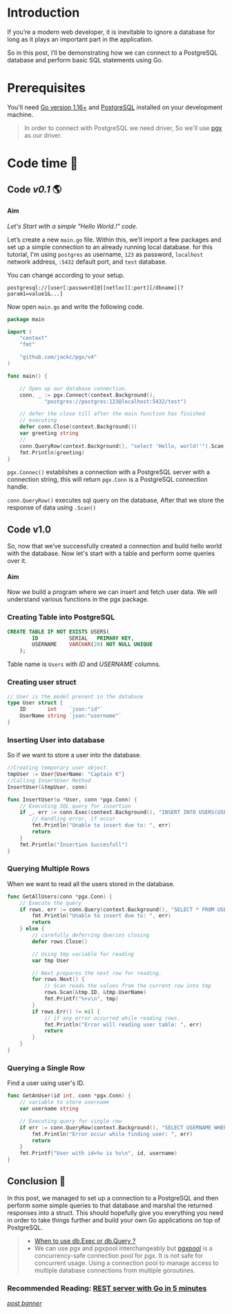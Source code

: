 # Introduction

If you’re a modern web developer, it is inevitable to ignore a database for long as it plays an important part in the application.

So in this post, I’ll be demonstrating how we can connect to a PostgreSQL database and perform basic SQL statements using Go.

# Prerequisites

You'll need [Go version 1.16+](https://golang.org/dl/) and [PostgreSQL](https://www.postgresql.org/download/) installed on your development machine.

> In order to connect with PostgreSQL we need driver, So we'll use [pgx](https://github.com/jackc/pgx) as our driver.

# Code time 🚀

## Code _v0.1_ 🌎

#### Aim

_Let's Start with a simple "Hello World.!" code._

Let’s create a new `main.go` file. Within this, we’ll import a few packages and set up a simple connection to an already running local database. for this tutorial, I'm using `postgres` as username, `123` as password, `localhost` network address, `:5432` default port, and `test` database.

You can change according to your setup.

```
postgresql://[user[:password]@][netloc][:port][/dbname][?param1=value1&...]
```

Now open `main.go` and write the following code.

```go
package main

import (
	"context"
	"fmt"

	"github.com/jackc/pgx/v4"
)

func main() {

    // Open up our database connection.
	conn, _ := pgx.Connect(context.Background(),
            "postgres://postgres:123@localhost:5432/test")

    // defer the close till after the main function has finished
    // executing
	defer conn.Close(context.Background())
	var greeting string
    //
	conn.QueryRow(context.Background(), "select 'Hello, world!'").Scan(&greeting)
	fmt.Println(greeting)
}
```

`pgx.Connec()` establishes a connection with a PostgreSQL server with a connection string, this will return `pgx.Conn` is a PostgreSQL connection handle.

`conn.QueryRow()` executes sql query on the database, After that we store the response of data using `.Scan()`

## Code v1.0

So, now that we’ve successfully created a connection and build hello world with the database. Now let's start with a table and perform some queries over it.

#### Aim

Now we build a program where we can insert and fetch user data. We will understand various functions in the pgx package.

### Creating Table into PostgreSQL

```sql
CREATE TABLE IF NOT EXISTS USERS(
        ID          SERIAL   PRIMARY KEY,
        USERNAME    VARCHAR(20) NOT NULL UNIQUE
    );
```

Table name is `Users` with _ID_ and _USERNAME_ columns.

### Creating user struct

```go
// User is the model present in the database
type User struct {
	ID       int    `json:"id"`
	UserName string `json:"username"`
}
```

### Inserting User into database

So if we want to store a user into the database.

```go
//Creating temporary user object.
tmpUser := User{UserName: "Captain K"}
//Calling InsertUser Method
InsertUser(&tmpUser, conn)

func InsertUser(u *User, conn *pgx.Conn) {
	// Executing SQL query for insertion
	if _, err := conn.Exec(context.Background(), "INSERT INTO USERS(USERNAME) VALUES($1)", u.UserName); err != nil {
		// Handling error, if occur
		fmt.Println("Unable to insert due to: ", err)
		return
	}
	fmt.Println("Insertion Succesfull")
}
```

### Querying Multiple Rows

When we want to read all the users stored in the database.

```go
func GetAllUsers(conn *pgx.Conn) {
	// Execute the query
	if rows, err := conn.Query(context.Background(), "SELECT * FROM USERS"); err != nil {
		fmt.Println("Unable to insert due to: ", err)
		return
	} else {
		// carefully deferring Queries closing
		defer rows.Close()

		// Using tmp variable for reading
		var tmp User

		// Next prepares the next row for reading.
		for rows.Next() {
			// Scan reads the values from the current row into tmp
			rows.Scan(&tmp.ID, &tmp.UserName)
			fmt.Printf("%+v\n", tmp)
		}
		if rows.Err() != nil {
			// if any error occurred while reading rows.
			fmt.Println("Error will reading user table: ", err)
			return
		}
	}
}
```

### Querying a Single Row

Find a user using user's ID.

```go
func GetAnUser(id int, conn *pgx.Conn) {
	// variable to store username
	var username string

	// Executing query for single row
	if err := conn.QueryRow(context.Background(), "SELECT USERNAME WHERE ID=$1", id).Scan(&username); err != nil {
		fmt.Println("Error occur while finding user: ", err)
		return
	}
	fmt.Printf("User with id=%v is %v\n", id, username)
}
```

## Conclusion 🎉

In this post, we managed to set up a connection to a PostgreSQL and then perform some simple queries to that database and marshal the returned responses into a struct. This should hopefully give you everything you need in order to take things further and build your own Go applications on top of PostgreSQL.

> - [When to use db.Exec or db.Query ?](https://stackoverflow.com/a/50666083/8791826)
> - We can use pgx and pgxpool interchangeably but [pgxpool](https://pkg.go.dev/github.com/jackc/pgx/v4@v4.11.0/pgxpool) is a concurrency-safe connection pool for pgx. It is not safe for concurrent usage. Using a connection pool to manage access to multiple database connections from multiple goroutines.

### Recommended Reading: [REST server with Go in 5 minutes](https://dev.to/kushagra_mehta/rest-server-with-go-in-5-minutes-3n8l)

_[post banner](https://medium.com/@amoghagarwal/insert-optimisations-in-golang-26884b183b35)_
